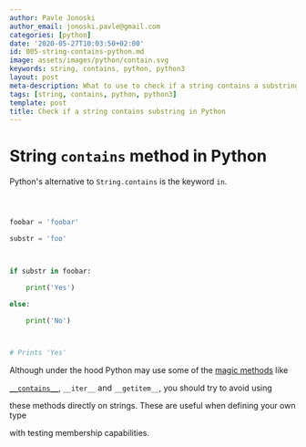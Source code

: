 ```yaml
---
author: Pavle Jonoski
author_email: jonoski.pavle@gmail.com
categories: [python]
date: '2020-05-27T10:03:50+02:00'
id: 005-string-contains-python.md
image: assets/images/python/contain.svg
keywords: string, contains, python, python3
layout: post
meta-description: What to use to check if a string contains a substring in Python
tags: [string, contains, python, python3]
template: post
title: Check if a string contains substring in Python
---
```




# String `contains` method in Python



Python's alternative to `String.contains` is the keyword `in`.



```python



foobar = 'foobar'

substr = 'foo'



if substr in foobar:

    print('Yes')

else:

    print('No')



# Prints 'Yes'

```



Although under the hood Python may use some of the [magic methods](https://docs.python.org/3/reference/datamodel.html#special-method-names) like

[`__contains__`](https://docs.python.org/3/reference/datamodel.html#object.__contains__), `__iter__` and `__getitem__`, you should try to avoid using

these methods directly on strings. These are useful when defining your own type

with testing membership capabilities.
